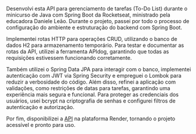 Desenvolvi esta API para gerenciamento de tarefas (To-Do List) durante o minicurso de Java com Spring Boot da Rocketseat, ministrado pela educadora Daniele Leão. Durante o projeto, passei por todo o processo de configuração do ambiente e estruturação do backend com Spring Boot.

Implementei rotas HTTP para operações CRUD, utilizando o banco de dados H2 para armazenamento temporário. Para testar e documentar as rotas da API, utilizei a ferramenta APIdog, garantindo que todas as requisições estivessem funcionando corretamente.

Também utilizei o Spring Data JPA para interagir com o banco, implementei autenticação com JWT via Spring Security e empreguei o Lombok para reduzir a verbosidade do código. Além disso, refinei a aplicação com validações, como restrições de datas para tarefas, garantindo uma experiência mais segura e funcional. Para proteger as credenciais dos usuários, usei bcrypt na criptografia de senhas e configurei filtros de autenticação e autorização.

Por fim, disponibilizei a [API](https://todolist-turbo.onrender.com) na plataforma Render, tornando o projeto acessível e pronto para uso.